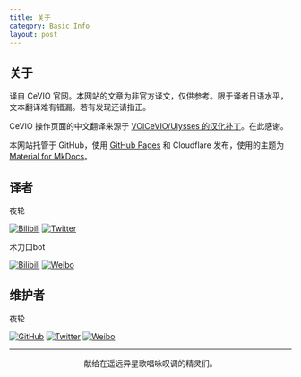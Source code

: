 ```yaml
---
title: 关于
category: Basic Info
layout: post
---
```


## 关于

译自 CeVIO 官网。本网站的文章为非官方译文，仅供参考。限于译者日语水平，文本翻译难有错漏。若有发现还请指正。

CeVIO 操作页面的中文翻译来源于 [VOICeVIO/Ulysses 的汉化补丁](https://github.com/VOICeVIO/CeVIO.CN)。在此感谢。

本网站托管于 GitHub，使用 [GitHub Pages](https://pages.github.com/) 和 Cloudflare 发布，使用的主题为 [Material for MkDocs](https://squidfunk.github.io/mkdocs-material/)。

## 译者

夜轮

[![Bilibili](https://img.shields.io/badge/-夜輪風超絶技巧変奏曲-00A1D6?style=flat-square&logo=bilibili&logoColor=ffffff)](https://space.bilibili.com/2138390911) [![Twitter](https://img.shields.io/badge/-夜輪風超絶技巧変奏曲-1DA1F2?style=flat-square&logo=twitter&logoColor=ffffff)](https://twitter.com/Yorin_NW)

术力口bot

[![Bilibili](https://img.shields.io/badge/-术力口bot-00A1D6?style=flat-square&logo=bilibili&logoColor=ffffff)](https://space.bilibili.com/390624333) [![Weibo](https://img.shields.io/badge/-术力口bot-E6162D?style=flat-square&logo=sina-weibo)](https://weibo.com/u/5760163050)

## 维护者

夜轮

[![GitHub](https://img.shields.io/badge/-NachtgeistW-%23181717?style=flat-square&logo=github)](https://github.com/NachtgeistW) [![Twitter](https://img.shields.io/badge/-夜轮-1DA1F2?style=flat-square&logo=twitter&logoColor=ffffff)](https://twitter.com/Nightwheel_C) [![Weibo](https://img.shields.io/badge/-夜轮_Nightwheel-E6162D?style=flat-square&logo=sina-weibo)](https://weibo.com/u/7312904644) 

<!-- 由于 CeVIO 官方做说明时使用的声库为佐藤莎莎拉，但译者只购买了 IA 与 OИE 的声库，因此部分原显示为莎莎拉的图片会被 IA 和 OИE 代替。 -->

---

<p style="text-align:center">献给在遥远异星歌唱咏叹调的精灵们。</p>

